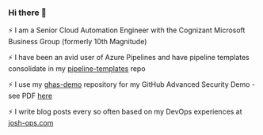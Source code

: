### Hi there 👋

⚡ I am a Senior Cloud Automation Engineer with the Cognizant Microsoft Business Group (formerly 10th Magnitude)

⚡ I have been an avid user of Azure Pipelines and have pipeline templates consolidate in my [pipeline-templates](https://github.com/joshjohanning/pipeline-templates) repo

⚡ I use my [ghas-demo](https://github.com/joshjohanning/ghas-demo) repository for my GitHub Advanced Security Demo - see PDF [here](https://github.com/joshjohanning/ghas-demo/blob/main/GHAS%20Demo.pdf)

⚡ I write blog posts every so often based on my DevOps experiences at [josh-ops.com](https://josh-ops.com)

<!--
**joshjohanning/joshjohanning** is a ✨ _special_ ✨ repository because its `README.md` (this file) appears on your GitHub profile.

Here are some ideas to get you started:

- 🔭 I’m currently working on ...
- 🌱 I’m currently learning ...
- 👯 I’m looking to collaborate on ...
- 🤔 I’m looking for help with ...
- 💬 Ask me about ...
- 📫 How to reach me: ...
- 😄 Pronouns: ...
- ⚡ Fun fact: ...
-->
